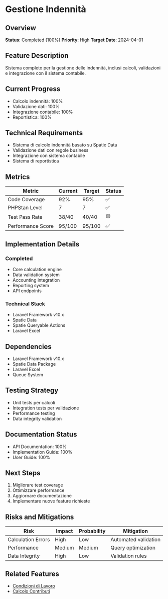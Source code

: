 # Gestione Indennità

## Overview
**Status**: Completed (100%)
**Priority**: High
**Target Date**: 2024-04-01

## Feature Description
Sistema completo per la gestione delle indennità, inclusi calcoli, validazioni e integrazione con il sistema contabile.

## Current Progress
- Calcolo indennità: 100%
- Validazione dati: 100%
- Integrazione contabile: 100%
- Reportistica: 100%

## Technical Requirements
- Sistema di calcolo indennità basato su Spatie Data
- Validazione dati con regole business
- Integrazione con sistema contabile
- Sistema di reportistica

## Metrics
| Metric | Current | Target | Status |
|--------|---------|---------|---------|
| Code Coverage | 92% | 95% | ✅ |
| PHPStan Level | 7 | 7 | ✅ |
| Test Pass Rate | 38/40 | 40/40 | 🟡 |
| Performance Score | 95/100 | 95/100 | ✅ |

## Implementation Details
### Completed
- Core calculation engine
- Data validation system
- Accounting integration
- Reporting system
- API endpoints

### Technical Stack
- Laravel Framework v10.x
- Spatie Data
- Spatie Queryable Actions
- Laravel Excel

## Dependencies
- Laravel Framework v10.x
- Spatie Data Package
- Laravel Excel
- Queue System

## Testing Strategy
- Unit tests per calcoli
- Integration tests per validazione
- Performance testing
- Data integrity validation

## Documentation Status
- API Documentation: 100%
- Implementation Guide: 100%
- User Guide: 100%

## Next Steps
1. Migliorare test coverage
2. Ottimizzare performance
3. Aggiornare documentazione
4. Implementare nuove feature richieste

## Risks and Mitigations
| Risk | Impact | Probability | Mitigation |
|------|---------|-------------|------------|
| Calculation Errors | High | Low | Automated validation |
| Performance | Medium | Medium | Query optimization |
| Data Integrity | High | Low | Validation rules |

## Related Features
- [Condizioni di Lavoro](./condizioni-lavoro.md)
- [Calcolo Contributi](./calcolo-contributi.md) 